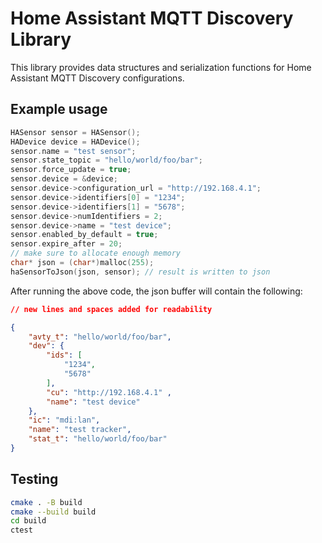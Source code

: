 # Home Assistant MQTT Discovery Library

This library provides data structures and serialization functions for Home Assistant MQTT Discovery configurations.

## Example usage

```c
HASensor sensor = HASensor();
HADevice device = HADevice();
sensor.name = "test sensor";
sensor.state_topic = "hello/world/foo/bar";
sensor.force_update = true;
sensor.device = &device;
sensor.device->configuration_url = "http://192.168.4.1";
sensor.device->identifiers[0] = "1234";
sensor.device->identifiers[1] = "5678";
sensor.device->numIdentifiers = 2;
sensor.device->name = "test device";
sensor.enabled_by_default = true;
sensor.expire_after = 20;
// make sure to allocate enough memory
char* json = (char*)malloc(255);
haSensorToJson(json, sensor); // result is written to json
```

After running the above code, the json buffer will contain the following:

```json
// new lines and spaces added for readability

{
    "avty_t": "hello/world/foo/bar",
    "dev": {
        "ids": [
            "1234",
            "5678"
        ],
        "cu": "http://192.168.4.1" ,
        "name": "test device"
    },
    "ic": "mdi:lan",
    "name": "test tracker",
    "stat_t": "hello/world/foo/bar"
}
```

## Testing

```bash
cmake . -B build
cmake --build build
cd build
ctest
```